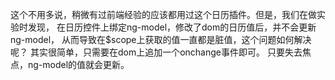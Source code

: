 这个不用多说，稍微有过前端经验的应该都用过这个日历插件。但是，我们在做实验时发现，
在日历控件上绑定ng-model，修改了dom的日历值后，并不会更新ng-model，
从而导致在$scope上获取的值一直都是脏值，这个问题如何解决呢？
其实很简单，只需要在dom上追加一个onchange事件即可。
只要失去焦点，ng-model的值就会更新。